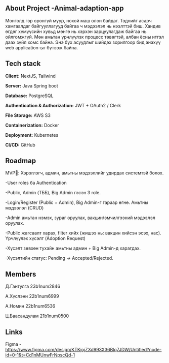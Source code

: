 ## About Project -Animal-adaption-app
  Монголд гэр оронгүй муур, нохой маш олон байдаг. Тэднийг асарч хамгаалдаг байгууллагууд байгаа ч мэдээлэл нь нээлттэй биш. Хандив өгдөг хүмүүсийн хувьд мөнгө нь хэрхэн зарцуулагдаж байгаа нь ойлгомжгүй. Мөн   амьтан үрчлүүлэх процесс төвөгтэй, албан ёсны итгэл даах зүйл хомс байна. Энэ бүх асуудлыг шийдэх зорилгоор бид энэхүү web application-ыг бүтээж байна.

## Tech stack
  **Client:** NextJS, Tailwind
  
  **Server:** Java Spring boot
  
  **Database:** PostgreSQL
  
  **Authentication & Authorization:** JWT + OAuth2 / Clerk
  
  **File Storage:** AWS S3
  
  **Containerization:** Docker
  
  **Deployment:** Kubernetes
  
  **CI/CD:** GitHub
  
## Roadmap
  MVP🚀: Хэрэглэгч, админ, амьтны мэдээллийг удирдах системтэй болох.
  
   -User roles ба Authentication
   
  -Public, Admin (ТББ), Big Admin гэсэн 3 role.
  
  -Login/Register (Public + Admin), Big Admin-г гараар өгнө.
   Амьтны мэдээлэл (CRUD)
   
  -Admin амьтан нэмэх, зураг оруулах, вакцин/эмчилгээний мэдээлэл оруулах.
  
  -Public жагсаалт харах, filter хийх (жишээ нь: вакцин хийсэн эсэх, нас).
   Үрчлүүлэх хүсэлт (Adoption Request)
   
  -Хүсэлт зөвхөн тухайн амьтны админ + Big Admin-д харагдах.
  
  -Хүсэлтийн статус: Pending → Accepted/Rejected.
  
## Members
  Д.Гантулга 23b1num2846
  
  А.Хүслэнн 22b1num6999
  
  А.Номин 22b1num6536
  
  Ц.Баасандулам 21b1num0500
  
## Links
  Figma - https://www.figma.com/design/KTKjojZXd993X36Blq7JDW/Untitled?node-id=0-1&t=Cd1nMUnwFrNpscQd-1
